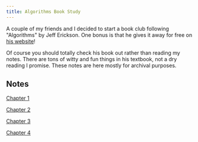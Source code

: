 ```yaml
---
title: Algorithms Book Study
---
```


A couple of my friends and I decided to start a book club following "Algorithms" by Jeff Erickson. One bonus is that he gives it away for free on [his website](http://jeffe.cs.illinois.edu/teaching/algorithms/)!

Of course you should totally check his book out rather than reading my notes. There are tons of witty and fun things in his textbook, not a dry reading I promise. These notes are here mostly for archival purposes.

## Notes
[Chapter 1](recursion/)

[Chapter 2](backtracking/)

[Chapter 3](dynamic/)

[Chapter 4](greedy/)
